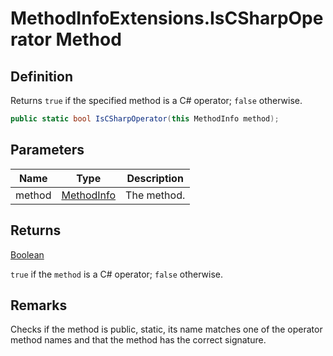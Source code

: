 # MethodInfoExtensions.IsCSharpOperator Method
## Definition

Returns `true` if the specified method is a C# operator; `false` otherwise.

```c#
public static bool IsCSharpOperator(this MethodInfo method);
```

## Parameters

| Name | Type | Description |
| ---- | ---- | ----------- |
| method | [MethodInfo](https://learn.microsoft.com/en-gb/dotnet/api/System.Reflection.MethodInfo) | The method. |

## Returns

[Boolean](https://learn.microsoft.com/en-gb/dotnet/api/System.Boolean)

`true` if the `method` is a C# operator; `false` otherwise.
## Remarks

Checks if the method is public, static, its name matches one of the operator method names and that the method has the correct signature.
